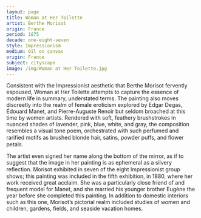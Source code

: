 ```yaml
---
layout: page
title: Woman at Her Toilette
artist: Berthe Morisot
origin: France
period: 1875
decade: one-eight-seven
style: Impressionism
medium: Oil on canvas
origin: France
subject: cityscape
image: /img/Woman at Her Toilette.jpg
---
```



Consistent with the Impressionist aesthetic that Berthe Morisot fervently espoused, Woman at Her Toilette attempts to capture the essence of modern life in summary, understated terms. The painting also moves discreetly into the realm of female eroticism explored by Edgar Degas, Édouard Manet, and Pierre-Auguste Renoir but seldom broached at this time by women artists. Rendered with soft, feathery brushstrokes in nuanced shades of lavender, pink, blue, white, and gray, the composition resembles a visual tone poem, orchestrated with such perfumed and rarified motifs as brushed blonde hair, satins, powder puffs, and ﬂower petals. 

The artist even signed her name along the bottom of the mirror, as if to suggest that the image in her painting is as ephemeral as a silvery reﬂection. Morisot exhibited in seven of the eight Impressionist group shows; this painting was included in the fifth exhibition, in 1880, where her work received great acclaim. She was a particularly close friend of and frequent model for Manet, and she married his younger brother Eugène the year before she completed this painting. In addition to domestic interiors such as this one, Morisot’s pictorial realm included studies of women and children, gardens, fields, and seaside vacation homes.


